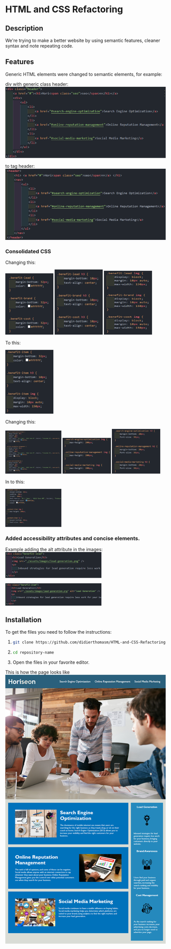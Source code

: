 # HTML and CSS Refactoring

## Description

We're trying to make a better website by using semantic features, cleaner syntax and note repeating code.

## Features
Generic HTML elements were changed to semantic elements, for example:

div with generic class header: <br>
![Alt text](./assets/images/readme-example1.png)

to tag header: <br>
![Alt text](./assets/images/readme-example2.png)

### Consolidated CSS

Changing this:

<img src="./assets/images/css1.png" alt="css example" width="30%">
<img src="./assets/images/css2.png" alt="css example" width="30%">
<img src="./assets/images/css3.png" alt="css example" width="30%" height="200px">

To this:

<img src="./assets/images/css1-1.png" alt="css changed" width="30%">

Changing this:

<img src="./assets/images/css4.png" alt="css example" width="35%">
<img src="./assets/images/css5.png" alt="css example" width="30%">
<img src="./assets/images/css6.png" alt="css example" width="30%">

In to this:

<img src="./assets/images/css2-2.png" alt="css changed" width="35%">

### Added accessibility attributes and concise elements.

Example adding the alt attribute in the images:
<img src="./assets/images/readme-example3.png" alt="html changed" width="60%">

<img src="./assets/images/readme-example4.png" alt="html changed" width="60%">

## Installation

To get the files you need to follow the instructions:

1. ```bash 
   git clone https://github.com/didierthomasm/HTML-and-CSS-Refactoring
    ```
 2. ```bash
    cd repository-name
    ```
3. Open the files in your favorite editor.


This is how the page looks like
![Alt text](./assets/images/01-html-css-git-homework-demo.png)
